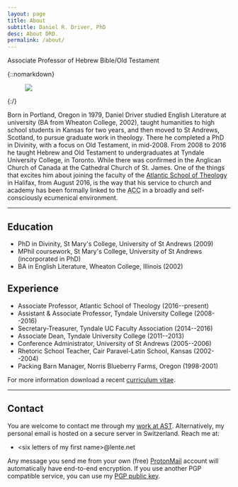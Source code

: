 ```yaml
---
layout: page
title: About
subtitle: Daniel R. Driver, PhD
desc: About DRD.
permalink: /about/
---
```


<div class="pretty-links">

<div class="lead lead-about">Associate Professor of Hebrew Bible/Old Testament
</div>

{::nomarkdown}
<figure class="site-profile">
    <img src="{{ site.baseurl }}/assets/img/drd.jpg">
</figure>
{:/}

Born in Portland, Oregon in 1979, Daniel Driver studied English
Literature at university (BA from Wheaton College, 2002), taught
humanities to high school students in Kansas for two years, and then
moved to St Andrews, Scotland, to pursue graduate work in theology.
There he completed a PhD in Divinity, with a focus on Old Testament, in
mid-2008. From 2008 to 2016 he taught Hebrew and Old Testament to
undergraduates at Tyndale University College, in Toronto. While there
was confirmed in the Anglican Church of Canada at the Cathedral Church
of St. James. One of the things that excites him about joining the
faculty of the [Atlantic School of Theology](http://www.astheology.ns.ca/faculty/full-time/daniel-driver.html)
in Halifax, from August 2016, is the way that his service to church and
academy has been formally linked to the <abbr title="Anglican Church of
Canada">ACC</abbr> in a broadly and self-consciously ecumenical
environment.

---

## Education

- PhD in Divinity, St Mary's College, University of St Andrews (2009)
- MPhil coursework, St Mary's College, University of St Andrews (incorporated in PhD)
- BA in English Literature, Wheaton College, Illinois (2002)

## Experience

- Associate Professor, Atlantic School of Theology (2016--present)
- Assistant & Associate Professor, Tyndale University College (2008--2016)
- Secretary-Treasurer, Tyndale UC Faculty Association (2014--2016)
- Associate Dean, Tyndale University College (2011--2013)
- Conference Administrator, University of St Andrews (2005--2006)
- Rhetoric School Teacher, Cair Paravel-Latin School, Kansas (2002--2004)
- Packing Barn Manager, Norris Blueberry Farms, Oregon (1998-2001)


For more information download a recent [curriculum vitae](/assets/pdf/Driver_cv.pdf).

---

## Contact

You are welcome to contact me through my [work at
AST](http://www.astheology.ns.ca/faculty/full-time/daniel-driver.html).
Alternatively, my personal email is hosted on a secure server in
Switzerland. Reach me at:

- \<six letters of my first name>@lente.net

Any message you send me from your own (free)
[ProtonMail](https://protonmail.com/) account will automatically have
end-to-end encryption. If you use another PGP compatible service, you
can use my [PGP public key](/assets/pgp/publickey-drd.txt).

</div>
